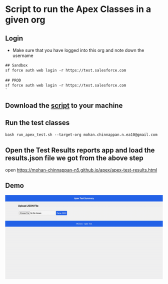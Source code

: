 # Script to run the Apex Classes in a given org


## Login
- Make sure that you have logged into this org and note down the username


```
## Sandbox
sf force auth web login -r https://test.salesforce.com 

## PROD
sf force auth web login -r https://test.salesforce.com 
`
```

## Download the [script](run_apex_test.sh) to your machine

## Run the test classes
```
bash run_apex_test.sh --target-org mohan.chinnappan.n.ea10@gmail.com 

```

##  Open the Test Results reports app and load the results.json file we got from the above step

open https://mohan-chinnappan-n5.github.io/apex/apex-test-results.html

## Demo
![demo](apexTestClasses.webm.gif)

